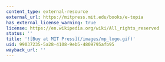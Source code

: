 ```yaml
---
content_type: external-resource
external_url: https://mitpress.mit.edu/books/e-topia
has_external_license_warning: true
license: https://en.wikipedia.org/wiki/All_rights_reserved
status: ''
title: '![Buy at MIT Press](/images/mp_logo.gif)'
uid: 99037235-5a28-4108-9eb5-4809795afb95
wayback_url: ''
---
```


